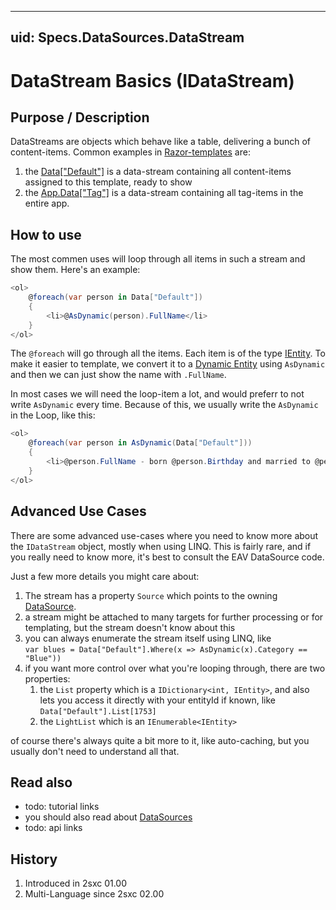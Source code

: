 
---
uid: Specs.DataSources.DataStream
---

# DataStream Basics (IDataStream)

## Purpose / Description
DataStreams are objects which behave like a table, delivering a bunch of content-items. Common examples in [Razor-templates](Razor-Templates) are:

1. the [Data["Default"]](xref:HowTo.DynamicCode.Data) is a data-stream containing all content-items assigned to this template, ready to show
2. the [App.Data["Tag"]](xref:HowTo.DynamicCode.App) is a data-stream containing all tag-items in the entire app.

## How to use

The most commen uses will loop through all items in such a stream and show them. Here's an example: 

```c#
<ol>
    @foreach(var person in Data["Default"])
    {
        <li>@AsDynamic(person).FullName</li>
    }
</ol>
```
The `@foreach` will go through all the items. Each item is of the type [IEntity](DotNet-Entity). To make it easier to template, we convert it to a [Dynamic Entity](DotNet-DynamicEntity) using `AsDynamic` and then we can just show the name with `.FullName`. 

In most cases we will need the loop-item a lot, and would preferr to not write `AsDynamic` every time. Because of this, we usually write the `AsDynamic` in the Loop, like this:

```c#
<ol>
    @foreach(var person in AsDynamic(Data["Default"]))
    {
        <li>@person.FullName - born @person.Birthday and married to @person.SpouseName</li>
    }
</ol>
```

## Advanced Use Cases
There are some advanced use-cases where you need to know more about the `IDataStream` object, mostly when using LINQ. This is fairly rare, and if you really need to know more, it's best to consult the EAV DataSource code. 

Just a few more details you might care about:

1. The stream has a property `Source` which points to the owning [DataSource](xref:Specs.DataSources.DataSource). 
1. a stream might be attached to many targets for further processing or for templating, but the stream doesn't know about this
1. you can always enumerate the stream itself using LINQ, like  
    `var blues = Data["Default"].Where(x => AsDynamic(x).Category == "Blue"))` 
1. if you want more control over what you're looping through, there are two properties: 
    1. the `List` property which is a `IDictionary<int, IEntity>`, and also lets you access it directly with your entityId if known, like `Data["Default"].List[1753]`
    1. the `LightList` which is an `IEnumerable<IEntity>` 

of course there's always quite a bit more to it, like auto-caching, but you usually don't need to understand all that.  

## Read also

* todo: tutorial links
* you should also read about [DataSources](xref:Specs.DataSources.DataSource)
* todo: api links

## History

1. Introduced in 2sxc 01.00
2. Multi-Language since 2sxc 02.00

